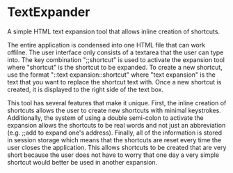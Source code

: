 TextExpander
============

A simple HTML text expansion tool that allows inline creation of shortcuts.

The entire application is condensed into one HTML file that can work offilne.
The user interface only consists of a textarea that the user can type into.
The key combination ";;shortcut" is used to activate the expansion tool where
"shortcut" is the shortcut to be expanded. To create a new shortcut, use the 
format "::text expansion::shortcut" where "text expansion" is the text that 
you want to replace the shortcut text with. Once a new shortcut is created,
it is displayed to the right side of the text box.

This tool has several features that make it unique. First, the inline creation
of shortcuts allows the user to create new shortcuts with minimal keystrokes.
Additionally, the system of using a double semi-colon to activate the
expansion allows the shortcuts to be real words and not just an abbreviation 
(e.g. ;;add to expand one's address). Finally, all of the information is 
stored in session storage which means that the shortcuts are reset every time 
the user closes the application. This allows shortcuts to be created that are
very short because the user does not have to worry that one day a very simple
shortcut would better be used in another expansion.
